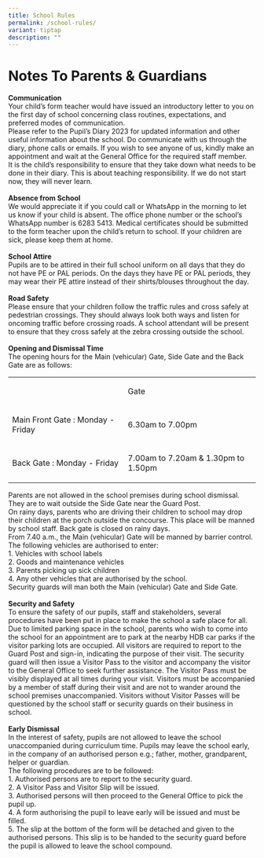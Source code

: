 ```yaml
---
title: School Rules
permalink: /school-rules/
variant: tiptap
description: ""
---
```

<h1><strong>Notes To Parents &amp; Guardians</strong></h1>
<p><strong>Communication</strong>
<br>Your child’s form teacher would have issued an introductory letter to
you on the first day of school concerning class routines, expectations,
and preferred modes of communication.
<br>Please refer to the Pupil’s Diary 2023 for updated information and other
useful information about the school. Do communicate with us through the
diary, phone calls or emails. If you wish to see anyone of us, kindly make
an appointment and wait at the General Office for the required staff member.
<br>It is the child’s responsibility to ensure that they take down what needs
to be done in their diary. This is about teaching responsibility. If we
do not start now, they will never learn.
<br>
<br><strong>Absence from School</strong>
<br>We would appreciate it if you could call or WhatsApp in the morning to
let us know if your child is absent. The office phone number or the school’s
WhatsApp number is 6283 5413. Medical certificates should be submitted
to the form teacher upon the child’s return to school. If your children
are sick, please keep them at home.
<br>
<br><strong>School Attire</strong>
<br>Pupils are to be attired in their full school uniform on all days that
they do not have PE or PAL periods. On the days they have PE or PAL periods,
they may wear their PE attire instead of their shirts/blouses throughout
the day.
<br>
<br><strong>Road Safety</strong>
<br>Please ensure that your children follow the traffic rules and cross safely
at pedestrian crossings. They should always look both ways and listen for
oncoming traffic before crossing roads. A school attendant will be present
to ensure that they cross safely at the zebra crossing outside the school.
<br>
<br><strong>Opening and Dismissal Time</strong>
<br>The opening hours for the Main (vehicular) Gate, Side Gate and the Back
Gate are as follows:</p>
<table style="minWidth: 50px">
<colgroup>
<col>
<col>
</colgroup>
<tbody>
<tr>
<td rowspan="1" colspan="1">
<p></p>
</td>
<td rowspan="1" colspan="1">
<p>Gate</p>
</td>
</tr>
<tr>
<td rowspan="1" colspan="1">
<p>Main Front Gate : Monday - Friday</p>
</td>
<td rowspan="1" colspan="1">
<p>6.30am to 7.00pm</p>
</td>
</tr>
<tr>
<td rowspan="1" colspan="1">
<p>Back Gate : Monday - Friday</p>
</td>
<td rowspan="1" colspan="1">
<p>7.00am to 7.20am &amp; 1.30pm to 1.50pm</p>
</td>
</tr>
</tbody>
</table>
<p>Parents are not allowed in the school premises during school dismissal.
They are to wait outside the Side Gate near the Guard Post.
<br>On rainy days, parents who are driving their children to school may drop
their children at the porch outside the concourse. This place will be manned
by school staff. Back gate is closed on rainy days.
<br>From 7.40 a.m., the Main (vehicular) Gate will be manned by barrier control.
The following vehicles are authorised to enter:
<br>1. Vehicles with school labels
<br>2. Goods and maintenance vehicles
<br>3. Parents picking up sick children
<br>4. Any other vehicles that are authorised by the school.
<br>Security guards will man both the Main (vehicular) Gate and Side Gate.
<br>
<br><strong>Security and Safety</strong>
<br>To ensure the safety of our pupils, staff and stakeholders, several procedures
have been put in place to make the school a safe place for all.
<br>Due to limited parking space in the school, parents who wish to come into
the school for an appointment are to park at the nearby HDB car parks if
the visitor parking lots are occupied. All visitors are required to report
to the Guard Post and sign-in, indicating the purpose of their visit. The
security guard will then issue a Visitor Pass to the visitor and accompany
the visitor to the General Office to seek further assistance. The Visitor
Pass must be visibly displayed at all times during your visit. Visitors
must be accompanied by a member of staff during their visit and are not
to wander around the school premises unaccompanied. Visitors without Visitor
Passes will be questioned by the school staff or security guards on their
business in school.
<br>
<br><strong>Early Dismissal</strong>
<br>In the interest of safety, pupils are not allowed to leave the school
unaccompanied during curriculum time. Pupils may leave the school early,
in the company of an authorised person e.g.; father, mother, grandparent,
helper or guardian.
<br>The following procedures are to be followed:
<br>1. Authorised persons are to report to the security guard.
<br>2. A Visitor Pass and Visitor Slip will be issued.
<br>3. Authorised persons will then proceed to the General Office to pick
the pupil up.
<br>4. A form authorising the pupil to leave early will be issued and must
be filled.
<br>5. The slip at the bottom of the form will be detached and given to the
authorised persons. This slip is to be handed to the security guard before
the pupil is allowed to leave the school compound.</p>